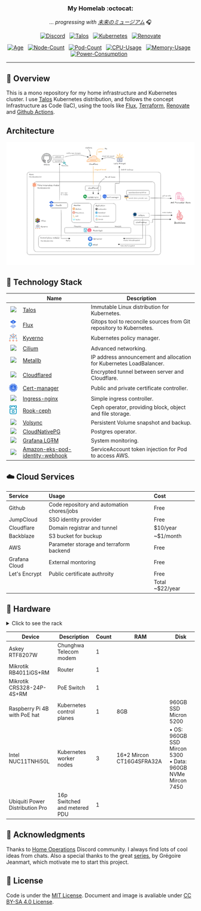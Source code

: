 <div align="center">

### My Homelab :octocat:

... _progressing with [未来のミュージアム](https://www.youtube.com/watch?v=s8_vqfjYpBg)_ 🎧

</div>

<div align="center">

[![Discord](https://img.shields.io/discord/673534664354430999?style=for-the-badge&label&logo=discord&logoColor=white&color=blue)](https://discord.gg/home-operations)&nbsp;&nbsp;
[![Talos](https://img.shields.io/endpoint?url=https%3A%2F%2Fkromgo.timtor.dev%2Fquery%3Fformat%3Dendpoint%26metric%3Dtalos_version&style=for-the-badge&logo=talos&logoColor=white&color=blue&label=%20)](https://www.talos.dev/)&nbsp;&nbsp;
[![Kubernetes](https://img.shields.io/endpoint?url=https%3A%2F%2Fkromgo.timtor.dev%2Fquery%3Fformat%3Dendpoint%26metric%3Dkubernetes_version&style=for-the-badge&logo=kubernetes&logoColor=white&color=blue&label=%20)](https://www.talos.dev/)&nbsp;&nbsp;
[![Renovate](https://img.shields.io/github/actions/workflow/status/timtorChen/homelab/renovate.yaml?branch=main&label=&logo=renovatebot&style=for-the-badge&color=blue)](https://github.com/onedr0p/home-ops/actions/workflows/renovate.yaml)

</div>

<div align="center">

[![Age](https://img.shields.io/endpoint?url=https%3A%2F%2Fkromgo.timtor.dev%2Fquery%3Fformat%3Dendpoint%26metric%3Dnode_age%26label%3D&style=flat-square&color=green&label=Age)](https://github.com/kashalls/kromgo/)&nbsp;&nbsp;
[![Node-Count](https://img.shields.io/endpoint?url=https%3A%2F%2Fkromgo.timtor.dev%2Fquery%3Fformat%3Dendpoint%26metric%3Dnode_count%26label%3D&style=flat-square&color=green&label=Node)](https://github.com/kashalls/kromgo/)&nbsp;&nbsp;
[![Pod-Count](https://img.shields.io/endpoint?url=https%3A%2F%2Fkromgo.timtor.dev%2Fquery%3Fformat%3Dendpoint%26metric%3Dpod_count%26label%3D&style=flat-square&color=green&label=Pod)](https://github.com/kashalls/kromgo/)&nbsp;&nbsp;
[![CPU-Usage](https://img.shields.io/endpoint?url=https%3A%2F%2Fkromgo.timtor.dev%2Fquery%3Fformat%3Dendpoint%26metric%3Dcpu_usage%26label%3D&style=flat-square&label=CPU)](https://github.com/kashalls/kromgo/)&nbsp;&nbsp;
[![Memory-Usage](https://img.shields.io/endpoint?url=https%3A%2F%2Fkromgo.timtor.dev%2Fquery%3Fformat%3Dendpoint%26metric%3Dmemory_usage%26label%3D&style=flat-square&label=Memory)](https://github.com/kashalls/kromgo/)&nbsp;&nbsp;
[![Power-Consumption](https://img.shields.io/endpoint?url=https%3A%2F%2Fkromgo.timtor.dev%2Fquery%3Fformat%3Dendpoint%26metric%3Dpower_consumption%26label%3D&style=flat-square&label=Power)](https://github.com/kashalls/kromgo/)&nbsp;&nbsp;

</div>

---

## 📖 Overview

This is a mono repository for my home infrastructure and Kubernetes cluster. I use [Talos](https://github.com/siderolabs/talos) Kubernetes distribution, and follows the concept Infrastructure as Code (IaC), using the tools like [Flux](https://github.com/fluxcd/flux2), [Terraform](https://github.com/hashicorp/terraform), [Renovate](https://github.com/renovatebot/renovate) and [Github Actions](https://github.com/features/actions).

## Architecture

![](./docs/src/arch.png)

## 🚢 Technology Stack

|                                                                                                                                                      | Name                                                                                      | Description                                                         |
| :--------------------------------------------------------------------------------------------------------------------------------------------------: | ----------------------------------------------------------------------------------------- | ------------------------------------------------------------------- |
|                                             <img width="32" src="https://www.talos.dev/images/logo.svg">                                             | [Talos](https://github.com/siderolabs/talos)                                              | Immutable Linux distribution for Kubernetes.                        |
|                     <img width="28" src="https://github.com/cncf/artwork/raw/main/projects/flux/icon/color/flux-icon-color.svg">                     | [Flux](https://github.com/fluxcd/flux2)                                                   | Gitops tool to reconcile sources from Git repository to Kubernetes. |
|                  <img width="32" src="https://github.com/cncf/artwork/raw/main/projects/kyverno/icon/color/kyverno-icon-color.svg">                  | [Kyverno](https://github.com/kyverno/kyverno)                                             | Kubernetes policy manager.                                          |
|                   <img width="32" src="https://github.com/cncf/artwork/raw/main/projects/cilium/icon/color/cilium_icon-color.svg">                   | [Cilium](https://github.com/cilium/cilium)                                                | Advanced networking.                                                |
|                                   <img width="32" src="https://metallb.universe.tf/images/logo/metallb-blue.png">                                    | [Metallb](https://github.com/metallb/metallb)                                             | IP address announcement and allocation for Kubernetes LoadBalancer. |
|            <img width="32" src="https://upload.wikimedia.org/wikipedia/commons/thumb/9/94/Cloudflare_Logo.png/240px-Cloudflare_Logo.png">            | [Cloudflared](https://github.com/cloudflare/cloudflared)                                  | Encrypted tunnel between server and Cloudflare.                     |
|             <img width="32" src="https://github.com/cncf/artwork/raw/main/projects/cert-manager/icon/color/cert-manager-icon-color.png">             | [Cert-manager](https://github.com/cert-manager/cert-manager)                              | Public and private certificate controller.                          |
|              <img width="48"  src="https://upload.wikimedia.org/wikipedia/commons/thumb/c/c5/Nginx_logo.svg/320px-Nginx_logo.svg.png">               | [Ingress-nginx](https://github.com/Kubernetes/ingress-nginx)                              | Simple ingress controller.                                          |
|                     <img width="32" src="https://github.com/cncf/artwork/raw/main/projects/rook/icon/color/rook-icon-color.png">                     | [Rook-ceph](https://github.com/rook/rook)                                                 | Ceph operator, providing block, object and file storage.            |
|                                  <img width="32" src="https://avatars.githubusercontent.com/u/47803932?s=200&v=4">                                   | [Volsync](https://github.com/backube/volsync)                                             | Persistent Volume snapshot and backup.                              |
|                                  <img width="32" src="https://avatars.githubusercontent.com/u/100373852?s=200&v=4">                                  | [CloudNativePG](https://github.com/cloudnative-pg/cloudnative-pg)                         | Postgres operator.                                                  |
|                                       <img width="32" src="https://grafana.com/static/img/menu/grafana2.svg">                                        | [Grafana LG~~T~~M](https://github.com/grafana)                                            | System monitoring.                                                  |
| <img width="32" src="https://upload.wikimedia.org/wikipedia/commons/thumb/9/93/Amazon_Web_Services_Logo.svg/320px-Amazon_Web_Services_Logo.svg.png"> | [Amazon-eks-pod-identity-webhook](https://github.com/aws/amazon-eks-pod-identity-webhook) | ServiceAccount token injection for Pod to access AWS.               |

## ☁️ Cloud Services

| Service       | Usage                                      | Cost            |
| :------------ | :----------------------------------------- | :-------------- |
| Github        | Code repository and automation chores/jobs | Free            |
| JumpCloud     | SSO identity provider                      | Free            |
| Cloudflare    | Domain registrar and tunnel                | $10/year        |
| Backblaze     | S3 bucket for buckup                       | ~$1/month       |
| AWS           | Parameter storage and terraform backend    | Free            |
| Grafana Cloud | External montoring                         | Free            |
| Let's Encrypt | Public certificate authroity               | Free            |
|               |                                            | Total ~$22/year |

## 🔧 Hardware

<details>
<summary>Click to see the rack</summary>
<img src="docs/src/rack-20241103.jpg" width="400px"/>
</details>

| Device                          | Description                  | Count | RAM                        | Disk                                                                      |
| ------------------------------- | ---------------------------- | ----- | -------------------------- | ------------------------------------------------------------------------- |
| Askey RTF8207W                  | Chunghwa Telecom modem       | 1     |                            |                                                                           |
| Mikrotik RB4011iGS+RM           | Router                       | 1     |                            |                                                                           |
| Mikrotik CRS328-24P-4S+RM       | PoE Switch                   | 1     |                            |                                                                           |
| Raspberry Pi 4B with PoE hat    | Kubernetes control planes    | 1     | 8GB                        | 960GB SSD Micron 5200                                                     |
| Intel NUC11TNHi50L              | Kubernetes worker nodes      | 3     | 16\*2 Mircon CT16G4SFRA32A | <div>• OS: 960GB SSD Mircon 5300<div/><div>• Data: 960GB NVMe Mircon 7450 |
| Ubiquiti Power Distribution Pro | 16p Switched and metered PDU | 1     |                            |                                                                           |

## 🤝 Acknowledgments

Thanks to [Home Operations](https://discord.com/invite/home-operations) Discord community. I always find lots of cool ideas from chats. Also a special thanks to the great [series](https://greg.jeanmart.me/2020/04/13/build-your-very-own-self-hosting-platform-wi/), by Grégoire Jeanmart, which motivate me to start this project.

## 📄 License

Code is under the [MIT License](./LICENSE).
Document and image is avaliable under [CC BY-SA 4.0 License](https://creativecommons.org/licenses/by-sa/4.0/).
